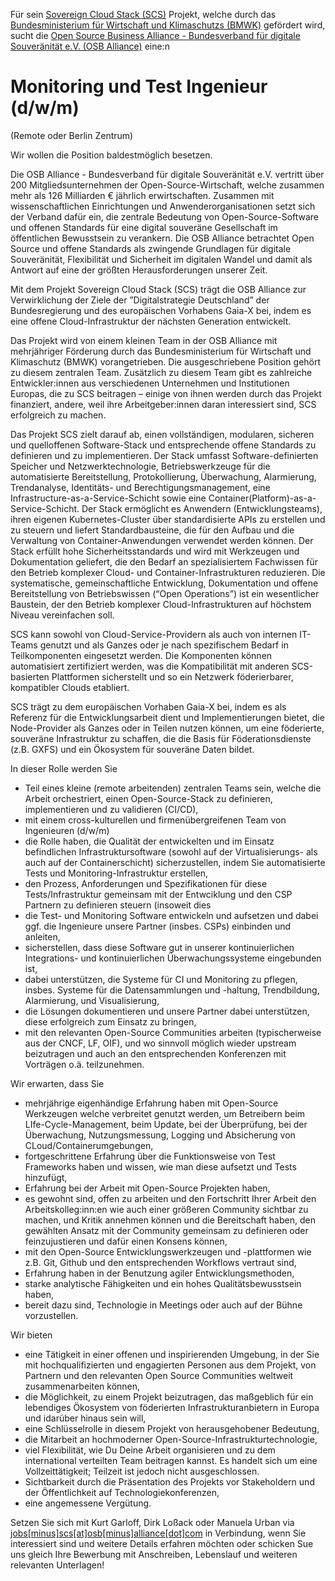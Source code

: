 Für sein [Sovereign Cloud Stack (SCS)](https://scs.community/)
Projekt, welche durch das [Bundesministerium für Wirtschaft
und Klimaschutzs (BMWK)](https://bmwk.de/) gefördert wird, sucht die
[Open Source Business Alliance - Bundesverband für digitale Souveränität e.V. (OSB Alliance)](https://osb-alliance.de/)
eine:n
# Monitoring und Test Ingenieur (d/w/m)
(Remote oder Berlin Zentrum)

Wir wollen die Position baldestmöglich besetzen.

Die OSB Alliance - Bundesverband für digitale Souveränität e.V. vertritt über
200 Mitgliedsunternehmen der Open-Source-Wirtschaft, welche zusammen mehr als
126 Milliarden &euro; jährlich erwirtschaften. Zusammen mit wissenschaftlichen
Einrichtungen und Anwenderorganisationen setzt sich der Verband dafür ein, die
zentrale Bedeutung von Open-Source-Software und offenen Standards für eine
digital souveräne Gesellschaft im öffentlichen Bewusstsein zu verankern. Die
OSB Alliance betrachtet Open Source und offene Standards als zwingende
Grundlagen für digitale Souveränität, Flexibilität und Sicherheit im digitalen
Wandel und damit als Antwort auf eine der größten Herausforderungen unserer
Zeit.

Mit dem Projekt Sovereign Cloud Stack (SCS) trägt die OSB Alliance zur
Verwirklichung der Ziele der ”Digitalstrategie Deutschland” der Bundesregierung
und des europäischen Vorhabens Gaia-X bei, indem es eine offene
Cloud-Infrastruktur der nächsten Generation entwickelt.

Das Projekt wird von einem kleinen Team in der OSB Alliance mit mehrjähriger
Förderung durch das Bundesministerium für Wirtschaft und Klimaschutz (BMWK)
vorangetrieben. Die ausgeschriebene Position gehört zu diesem zentralen Team.
Zusätzlich zu diesem Team gibt es zahlreiche Entwickler:innen aus verschiedenen
Unternehmen und Institutionen Europas, die zu SCS beitragen – einige von ihnen
werden durch das Projekt finanziert, andere, weil ihre Arbeitgeber:innen daran
interessiert sind, SCS erfolgreich zu machen.

Das Projekt SCS zielt darauf ab, einen vollständigen, modularen, sicheren und
quelloffenen Software-Stack und entsprechende offene Standards zu definieren
und zu implementieren. Der Stack umfasst Software-definierten Speicher und
Netzwerktechnologie, Betriebswerkzeuge für die automatisierte Bereitstellung,
Protokollierung, Überwachung, Alarmierung, Trendanalyse, Identitäts- und
Berechtigungsmanagement, eine Infrastructure-as-a-Service-Schicht sowie eine
Container(Platform)-as-a-Service-Schicht. Der Stack ermöglicht es Anwendern
(Entwicklungsteams), ihren eigenen Kubernetes-Cluster über standardisierte APIs
zu erstellen und zu steuern und liefert Standardbausteine, die für den Aufbau
und die Verwaltung von Container-Anwendungen verwendet werden können. Der Stack
erfüllt hohe Sicherheitsstandards und wird mit Werkzeugen und Dokumentation
geliefert, die den Bedarf an spezialisiertem Fachwissen für den Betrieb
komplexer Cloud- und Container-Infrastrukturen reduzieren. Die systematische,
gemeinschaftliche Entwicklung, Dokumentation und offene Bereitstellung von
Betriebswissen (“Open Operations”) ist ein wesentlicher Baustein, der den
Betrieb komplexer Cloud-Infrastrukturen auf höchstem Niveau vereinfachen soll.

SCS kann sowohl von Cloud-Service-Providern als auch von internen IT-Teams
genutzt und als Ganzes oder je nach spezifischem Bedarf in Teilkomponenten
eingesetzt werden. Die Komponenten können automatisiert zertifiziert werden,
was die Kompatibilität mit anderen SCS-basierten Plattformen sicherstellt und
so ein Netzwerk föderierbarer, kompatibler Clouds etabliert.

SCS trägt zu dem europäischen Vorhaben Gaia-X bei, indem es als Referenz für
die Entwicklungsarbeit dient und Implementierungen bietet, die Node-Provider
als Ganzes oder in Teilen nutzen können, um eine föderierte, souveräne
Infrastruktur zu schaffen, die die Basis für Föderationsdienste (z.B. GXFS)
und ein Ökosystem für souveräne Daten bildet.

In dieser Rolle werden Sie

* Teil eines kleine (remote arbeitenden) zentralen Teams sein, welche die Arbeit orchestriert,
    einen Open-Source-Stack zu definieren, implementieren und zu validieren (CI/CD),
* mit einem cross-kulturellen und firmenübergreifenen Team von Ingenieuren (d/w/m)
* die Rolle haben, die Qualität der entwickelten und im Einsatz befindlichen
    Infrastruktursoftware (sowohl auf der Virtualisierungs- als auch auf der
    Containerschicht) sicherzustellen, indem Sie automatisierte Tests und
    Monitoring-Infrastruktur erstellen,
* den Prozess, Anforderungen und Spezifikationen für diese Tests/Infrastruktur gemeinsam
    mit der Entwciklung und den CSP Partnern zu definieren steuern (insoweit dies
* die Test- und Monitoring Software entwickeln und aufsetzen und dabei ggf. die
    Ingenieure unsere Partner (insbes. CSPs) einbinden und anleiten,
* sicherstellen, dass diese Software gut in unserer kontinuierlichen
    Integrations- und kontinuierlichen Überwachungssysteme eingebunden ist,
* dabei unterstützen, die Systeme für CI und Monitoring zu pflegen, insbes.
    Systeme für die Datensammlungen und -haltung, Trendbildung, Alarmierung,
    und Visualisierung,
* die Lösungen dokumentieren und unsere Partner dabei unterstützen, diese erfolgreich
    zum Einsatz zu bringen,
* mit den relevanten Open-Source Communities arbeiten (typischerweise aus der CNCF, LF,
    OIF), und wo sinnvoll möglich wieder upstream beizutragen und auch an den entsprechenden
    Konferenzen mit Vorträgen o.ä. teilzunehmen.

Wir erwarten, dass Sie

* mehrjährige eigenhändige Erfahrung haben mit Open-Source Werkzeugen welche verbreitet
    genutzt werden, um Betreibern beim LIfe-Cycle-Management, beim Update, bei der
    Überprüfung, bei der Überwachung, Nutzungsmessung, Logging und Absicherung
    von CLoud/Containerumgebungen,
* fortgeschrittene Erfahrung über die Funktionsweise von Test Frameworks haben und
    wissen, wie man diese aufsetzt und Tests hinzufügt,
* Erfahrung bei der Arbeit mit Open-Source Projekten haben,
* es gewohnt sind, offen zu arbeiten und den Fortschritt Ihrer Arbeit
     den Arbeitskolleg:inn:en wie auch einer größeren Community sichtbar zu
     machen, und Kritik annehmen können und die Bereitschaft haben, den
     gewählten Ansatz mit der Community gemeinsam zu definieren oder feinzujustieren
     und dafür einen Konsens können,
* mit den Open-Source Entwicklungswerkzeugen und -plattformen wie z.B. Git,
     Github und den entsprechenden Workflows vertraut sind,
* Erfahrung haben in der Benutzung agiler Entwicklungsmethoden,
* starke analytische Fähigkeiten und ein hohes Qualitätsbewusstsein haben,
* bereit dazu sind, Technologie in Meetings oder auch auf der Bühne vorzustellen.

Wir bieten

* eine Tätigkeit in einer offenen und inspirierenden Umgebung, in der Sie mit
  hochqualifizierten und engagierten Personen aus dem Projekt, von Partnern und
  den relevanten Open Source Communities weltweit zusammenarbeiten können,
* die Möglichkeit, zu einem Projekt beizutragen, das maßgeblich für ein
  lebendiges Ökosystem von föderierten Infrastrukturanbietern in Europa und
  idarüber hinaus sein will,
* eine Schlüsselrolle in diesem Projekt von herausgehobener Bedeutung,
* die Mitarbeit an hochmoderner Open-Source-Infrastrukturtechnologie,
* viel Flexibilität, wie Du Deine Arbeit organisieren und zu dem international
  verteilten Team beitragen kannst. Es handelt sich um eine Vollzeittätigkeit;
Teilzeit ist jedoch nicht ausgeschlossen.
* Sichtbarkeit durch die Präsentation des Projekts vor Stakeholdern und der
  Öffentlichkeit auf Technologiekonferenzen,
* eine angemessene Vergütung.

Setzen Sie sich mit Kurt Garloff, Dirk Loßack oder Manuela Urban via
[jobs[minus]scs[at]osb[minus]alliance[dot]com](mailto:jobs-scs@osb-alliance.com)
in Verbindung, wenn Sie interessiert sind und weitere Details erfahren möchten
oder schicken Sue uns gleich Ihre Bewerbung mit Anschreiben, Lebenslauf und
weiteren relevanten Unterlagen!


